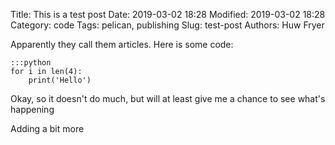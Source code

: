 Title: This is a test post
Date: 2019-03-02 18:28
Modified: 2019-03-02 18:28
Category: code
Tags: pelican, publishing
Slug: test-post
Authors: Huw Fryer

Apparently they call them articles.  Here is some code:
    
    :::python
    for i in len(4):
        print('Hello')

Okay, so it doesn't do much, but will at least give me a chance to see what's happening

Adding a bit more    